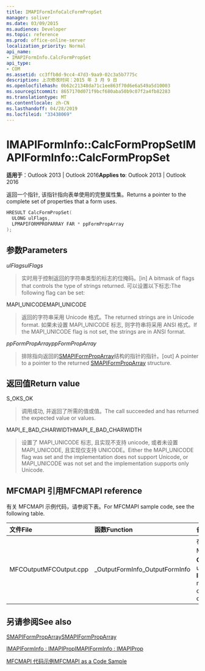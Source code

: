 ```yaml
---
title: IMAPIFormInfoCalcFormPropSet
manager: soliver
ms.date: 03/09/2015
ms.audience: Developer
ms.topic: reference
ms.prod: office-online-server
localization_priority: Normal
api_name:
- IMAPIFormInfo.CalcFormPropSet
api_type:
- COM
ms.assetid: cc3ffb8d-9cc4-47d3-9aa9-02c3a5b7775c
description: 上次修改时间：2015 年 3 月 9 日
ms.openlocfilehash: 0b62c21348da71c1ee863f70d6e6a549a5d10003
ms.sourcegitcommit: 8657170d071f9bcf680aba50b9c07f2a4fb82283
ms.translationtype: MT
ms.contentlocale: zh-CN
ms.lasthandoff: 04/28/2019
ms.locfileid: "33438069"
---
```

# <a name="imapiforminfocalcformpropset"></a><span data-ttu-id="fb52a-103">IMAPIFormInfo::CalcFormPropSet</span><span class="sxs-lookup"><span data-stu-id="fb52a-103">IMAPIFormInfo::CalcFormPropSet</span></span>

  
  
<span data-ttu-id="fb52a-104">**适用于**：Outlook 2013 | Outlook 2016</span><span class="sxs-lookup"><span data-stu-id="fb52a-104">**Applies to**: Outlook 2013 | Outlook 2016</span></span> 
  
<span data-ttu-id="fb52a-105">返回一个指针, 该指针指向表单使用的完整属性集。</span><span class="sxs-lookup"><span data-stu-id="fb52a-105">Returns a pointer to the complete set of properties that a form uses.</span></span>
  
```cpp
HRESULT CalcFormPropSet(
  ULONG ulFlags,
  LPMAPIFORMPROPARRAY FAR * ppFormPropArray
);
```

## <a name="parameters"></a><span data-ttu-id="fb52a-106">参数</span><span class="sxs-lookup"><span data-stu-id="fb52a-106">Parameters</span></span>

 <span data-ttu-id="fb52a-107">_ulFlags_</span><span class="sxs-lookup"><span data-stu-id="fb52a-107">_ulFlags_</span></span>
  
> <span data-ttu-id="fb52a-108">实时用于控制返回的字符串类型的标志的位掩码。</span><span class="sxs-lookup"><span data-stu-id="fb52a-108">[in] A bitmask of flags that controls the type of strings returned.</span></span> <span data-ttu-id="fb52a-109">可以设置以下标志:</span><span class="sxs-lookup"><span data-stu-id="fb52a-109">The following flag can be set:</span></span>
    
<span data-ttu-id="fb52a-110">MAPI_UNICODE</span><span class="sxs-lookup"><span data-stu-id="fb52a-110">MAPI_UNICODE</span></span> 
  
> <span data-ttu-id="fb52a-111">返回的字符串采用 Unicode 格式。</span><span class="sxs-lookup"><span data-stu-id="fb52a-111">The returned strings are in Unicode format.</span></span> <span data-ttu-id="fb52a-112">如果未设置 MAPI_UNICODE 标志, 则字符串将采用 ANSI 格式。</span><span class="sxs-lookup"><span data-stu-id="fb52a-112">If the MAPI_UNICODE flag is not set, the strings are in ANSI format.</span></span>
    
 <span data-ttu-id="fb52a-113">_ppFormPropArray_</span><span class="sxs-lookup"><span data-stu-id="fb52a-113">_ppFormPropArray_</span></span>
  
> <span data-ttu-id="fb52a-114">排除指向返回的[SMAPIFormPropArray](smapiformproparray.md)结构的指针的指针。</span><span class="sxs-lookup"><span data-stu-id="fb52a-114">[out] A pointer to a pointer to the returned [SMAPIFormPropArray](smapiformproparray.md) structure.</span></span> 
    
## <a name="return-value"></a><span data-ttu-id="fb52a-115">返回值</span><span class="sxs-lookup"><span data-stu-id="fb52a-115">Return value</span></span>

<span data-ttu-id="fb52a-116">S_OK</span><span class="sxs-lookup"><span data-stu-id="fb52a-116">S_OK</span></span> 
  
> <span data-ttu-id="fb52a-117">调用成功, 并返回了所需的值或值。</span><span class="sxs-lookup"><span data-stu-id="fb52a-117">The call succeeded and has returned the expected value or values.</span></span>
    
<span data-ttu-id="fb52a-118">MAPI_E_BAD_CHARWIDTH</span><span class="sxs-lookup"><span data-stu-id="fb52a-118">MAPI_E_BAD_CHARWIDTH</span></span> 
  
> <span data-ttu-id="fb52a-119">设置了 MAPI_UNICODE 标志, 且实现不支持 unicode, 或者未设置 MAPI_UNICODE, 且实现仅支持 UNICODE。</span><span class="sxs-lookup"><span data-stu-id="fb52a-119">Either the MAPI_UNICODE flag was set and the implementation does not support Unicode, or MAPI_UNICODE was not set and the implementation supports only Unicode.</span></span>
    
## <a name="mfcmapi-reference"></a><span data-ttu-id="fb52a-120">MFCMAPI 引用</span><span class="sxs-lookup"><span data-stu-id="fb52a-120">MFCMAPI reference</span></span>

<span data-ttu-id="fb52a-121">有关 MFCMAPI 示例代码，请参阅下表。</span><span class="sxs-lookup"><span data-stu-id="fb52a-121">For MFCMAPI sample code, see the following table.</span></span>
  
|<span data-ttu-id="fb52a-122">**文件**</span><span class="sxs-lookup"><span data-stu-id="fb52a-122">**File**</span></span>|<span data-ttu-id="fb52a-123">**函数**</span><span class="sxs-lookup"><span data-stu-id="fb52a-123">**Function**</span></span>|<span data-ttu-id="fb52a-124">**备注**</span><span class="sxs-lookup"><span data-stu-id="fb52a-124">**Comment**</span></span>|
|:-----|:-----|:-----|
|<span data-ttu-id="fb52a-125">MFCOutput</span><span class="sxs-lookup"><span data-stu-id="fb52a-125">MFCOutput.cpp</span></span>  <br/> |<span data-ttu-id="fb52a-126">_OutputFormInfo</span><span class="sxs-lookup"><span data-stu-id="fb52a-126">_OutputFormInfo</span></span>  <br/> |<span data-ttu-id="fb52a-127">在为表单信息对象编写调试输出时, MFCMAPI 使用**IMAPIFormInfo:: CalcFormPropSet**方法。</span><span class="sxs-lookup"><span data-stu-id="fb52a-127">MFCMAPI uses the **IMAPIFormInfo::CalcFormPropSet** method when writing debug output for form information objects.</span></span>  <br/> |
   
## <a name="see-also"></a><span data-ttu-id="fb52a-128">另请参阅</span><span class="sxs-lookup"><span data-stu-id="fb52a-128">See also</span></span>



[<span data-ttu-id="fb52a-129">SMAPIFormPropArray</span><span class="sxs-lookup"><span data-stu-id="fb52a-129">SMAPIFormPropArray</span></span>](smapiformproparray.md)
  
[<span data-ttu-id="fb52a-130">IMAPIFormInfo : IMAPIProp</span><span class="sxs-lookup"><span data-stu-id="fb52a-130">IMAPIFormInfo : IMAPIProp</span></span>](imapiforminfoimapiprop.md)


[<span data-ttu-id="fb52a-131">MFCMAPI 代码示例</span><span class="sxs-lookup"><span data-stu-id="fb52a-131">MFCMAPI as a Code Sample</span></span>](mfcmapi-as-a-code-sample.md)

